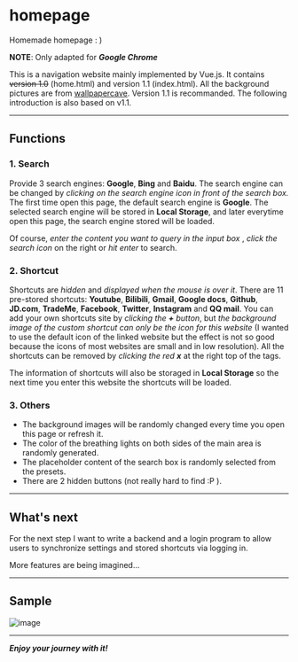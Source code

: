 # homepage
Homemade homepage : )

**NOTE**: Only adapted for ***Google Chrome***

This is a navigation website mainly implemented by Vue.js. It contains ~~version 1.0~~ (home.html) and version 1.1 (index.html). All the background pictures are from [wallpapercave](https://wallpapercave.com/). Version 1.1 is recommanded. The following introduction is also based on v1.1.

----------------------------------------

## Functions

### 1. Search
Provide 3 search engines: **Google**, **Bing** and **Baidu**. The search engine can be changed by *clicking on the search engine icon in front of the search box.* The first time open this page, the default search engine is **Google**. The selected search engine will be stored in **Local Storage**, and later everytime open this page, the search engine stored will be loaded. 

Of course, *enter the content you want to query in the input box* , *click the search icon* on the right or *hit enter* to search.


### 2. Shortcut
Shortcuts are *hidden* and *displayed when the mouse is over it*. There are 11 pre-stored shortcuts: **Youtube**, **Bilibili**, **Gmail**, **Google docs**, **Github**, **JD.com**, **TradeMe**, **Facebook**, **Twitter**, **Instagram** and **QQ mail**. You can add your own shortcuts site by *clicking the **+** button*, but *the background image of the custom shortcut can only be the icon for this website* (I wanted to use the default icon of the linked website but the effect is not so good because the icons of most websites are small and in low resolution). All the shortcuts can be removed by *clicking the red **x*** at the right top of the tags. 

The information of shortcuts will also be storaged in **Local Storage** so the next time you enter this website the shortcuts will be loaded.


### 3. Others
+ The background images will be randomly changed every time you open this page or refresh it. 
+ The color of the breathing lights on both sides of the main area is randomly generated.
+ The placeholder content of the search box is randomly selected from the presets.
+ There are 2 hidden buttons (not really hard to find :P ).

------------------------------------------

## What's next

For the next step I want to write a backend and a login program to allow users to synchronize settings and stored shortcuts via logging in.

More features are being imagined...

-------------------------------------------

## Sample

![image](https://raw.githubusercontent.com/yimingzenmedi/homepage/master/homepage/sample.gif)

--------------------------------------------

***Enjoy your journey with it!***



